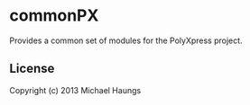 commonPX
=========

Provides a common set of modules for the PolyXpress project.

License
-------
Copyright (c) 2013 Michael Haungs <mhaungs at calpoly.edu>

